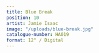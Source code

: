 ```yaml
---
title: Blue Break
position: 10
artist: Jamie Isaac
image: "/uploads/blue-break.jpg"
catalogue-number: HA019
format: 12" / Digital
---
```


